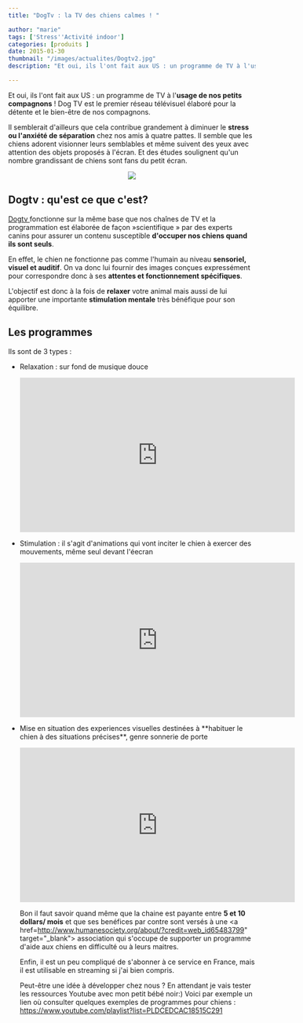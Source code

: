 ```yaml
---
title: "DogTv : la TV des chiens calmes ! "

author: "marie"
tags: ['Stress''Activité indoor']
categories: [produits ]
date: 2015-01-30
thumbnail: "/images/actualites/Dogtv2.jpg"
description: "Et oui, ils l'ont fait aux US : un programme de TV à l'usage de nos petits compagnons ! "

---
```



Et oui, ils l'ont fait aux US : un programme de TV à l'**usage de nos petits compagnons** ! Dog TV est le premier réseau télévisuel élaboré pour la détente et le bien-être de nos compagnons.


Il semblerait d'ailleurs que cela contribue grandement à diminuer le **stress ou l'anxiété de séparation** chez nos amis à quatre pattes. Il semble que les chiens adorent visionner leurs semblables et même suivent des yeux avec attention des objets proposés à l'écran. Et des études soulignent qu'un nombre grandissant de chiens sont fans du petit écran.

<p align="center"><img src= "/images/actualites/Dogtv2.jpg"></p>




## Dogtv : qu'est ce que c'est? ##

<a href="http://dogtv.com/" target="_blank"> Dogtv </a> fonctionne sur la même base que nos chaînes de TV et la programmation est élaborée de façon »scientifique » par des experts canins  pour assurer un contenu susceptible **d'occuper nos chiens quand ils sont seuls**.

En effet, le chien ne fonctionne pas comme l'humain au niveau **sensoriel, visuel et auditif**. On va donc lui fournir des images conçues expressément pour correspondre donc à ses **attentes et fonctionnement spécifiques**.

L'objectif est donc à la fois de **relaxer** votre animal mais aussi de lui apporter une importante **stimulation mentale** très bénéfique pour son équilibre.


## Les programmes ##
Ils sont de 3 types :
<ul><li> Relaxation : sur fond de musique douce </li>

<p align="center"><iframe width="560" height="315" src="https://www.youtube.com/embed/xhT2KZUYo2c" frameborder="0" allowfullscreen></iframe></p>

<li> Stimulation : il s'agit d'animations qui vont inciter le chien à exercer des mouvements, même seul devant l'éecran </li>

<p align="center"><iframe width="560" height="315" src="https://www.youtube.com/embed/vR0KLnaH4OA" frameborder="0" allowfullscreen></iframe></p>

<li> Mise en situation des experiences visuelles destinées à **habituer le chien à des situations précises**, genre sonnerie de porte </li>

<p align="center"><iframe width="560" height="315" src="https://www.youtube.com/embed/YF63zxlnKMs" frameborder="0" allowfullscreen></iframe></p>

Bon il faut savoir quand même que la chaine est payante entre **5 et 10 dollars/ mois** et que ses benéfices par contre sont versés à une <a href=http://www.humanesociety.org/about/?credit=web_id65483799" target="_blank"> association </a>  qui s'occupe de supporter un programme d'aide aux chiens en difficulté ou à leurs maitres.

Enfin, il est un peu compliqué de s'abonner à ce service en France, mais il est utilisable  en streaming si j'ai bien compris.

Peut-être une idée à développer chez nous ? En attendant je vais tester les ressources Youtube avec mon petit bébé noir:)
Voici par exemple un lien où consulter quelques exemples de programmes pour chiens : https://www.youtube.com/playlist?list=PLDCEDCAC18515C291

